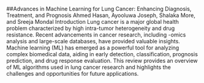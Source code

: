 ##Advances in Machine Learning for Lung Cancer: Enhancing Diagnosis, Treatment, and Prognosis
Ahmed Hasan, Ayooluwa Joseph, Shalaka More, and Sreeja Mondal
Introduction
Lung cancer is a major global health problem characterized by high intra-tumor heterogeneity and drug resistance. Recent advancements in cancer research, including -omics analysis and large-scale databases, have provided valuable insights. Machine learning (ML) has emerged as a powerful tool for analyzing complex biomedical data, aiding in early detection, classification, prognosis prediction, and drug response evaluation. This review provides an overview of ML algorithms used in lung cancer research and highlights the challenges and opportunities for future applications.
